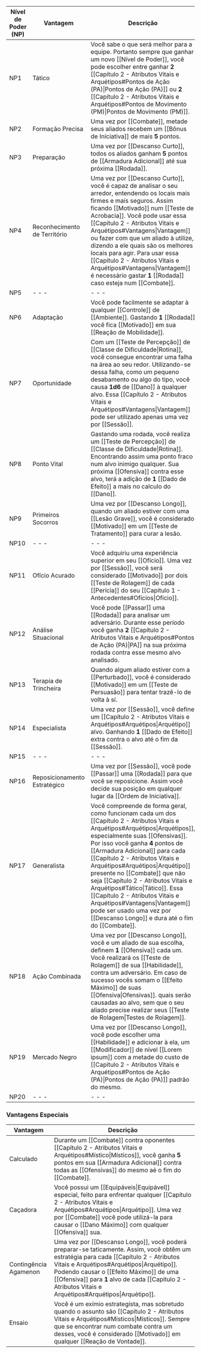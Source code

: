 | **Nível de Poder (NP)** | Vantagem                     | **Descrição**                                                                                                                                                                                                                                                                                                                                                                                                                                                                                                                                                            |
| ----------------------- | ---------------------------- | ------------------------------------------------------------------------------------------------------------------------------------------------------------------------------------------------------------------------------------------------------------------------------------------------------------------------------------------------------------------------------------------------------------------------------------------------------------------------------------------------------------------------------------------------------------------------ |
| NP1                     | Tático                       | Você sabe o que será melhor para a equipe. Portanto sempre que ganhar um novo [[Nível de Poder]], você pode escolher entre ganhar **2** [[Capítulo 2 - Atributos Vitais e Arquétipos#Pontos de Ação (PA)\|Pontos de Ação (PA)]] ou **2** [[Capítulo 2 - Atributos Vitais e Arquétipos#Pontos de Movimento (PM)\|Pontos de Movimento (PM)]].                                                                                                                                                                                                                              |
| NP2                     | Formação Precisa             | Uma vez por [[Combate]], metade seus aliados recebem um [[Bônus de Iniciativa]] de mais **5** pontos.                                                                                                                                                                                                                                                                                                                                                                                                                                                                    |
| NP3                     | Preparação                   | Uma vez por [[Descanso Curto]], todos os aliados ganham **5** pontos de [[Armadura Adicional]] até sua próxima [[Rodada]].                                                                                                                                                                                                                                                                                                                                                                                                                                               |
| NP4                     | Reconhecimento de Território | Uma vez por [[Descanso Curto]], você é capaz de analisar o seu arredor, entendendo os locais mais firmes e mais seguros. Assim ficando [[Motivado]] num [[Teste de Acrobacia]]. Você pode usar essa [[Capítulo 2 - Atributos Vitais e Arquétipos#Vantagens\|Vantagem]] ou fazer com que um aliado à utilize, dizendo a ele quais são os melhores locais para agir. Para usar essa [[Capítulo 2 - Atributos Vitais e Arquétipos#Vantagens\|Vantagem]] é necessário gastar **1** [[Rodada]] caso esteja num [[Combate]].                                                   |
| NP5                     | - - -                        | - - -                                                                                                                                                                                                                                                                                                                                                                                                                                                                                                                                                                    |
| NP6                     | Adaptação                    | Você pode facilmente se adaptar à qualquer [[Controle]] de [[Ambiente]]. Gastando **1** [[Rodada]] você fica [[Motivado]] em sua [[Reação de Mobilidade]].                                                                                                                                                                                                                                                                                                                                                                                                               |
| NP7                     | Oportunidade                 | Com um [[Teste de Percepção]] de [[Classe de Dificuldade\|Rotina]], você consegue encontrar uma falha na área ao seu redor. Utilizando-se dessa falha, como um pequeno desabamento ou algo do tipo, você causa **1d6** de [[Dano]] à qualquer alvo. Essa [[Capítulo 2 - Atributos Vitais e Arquétipos#Vantagens\|Vantagem]] pode ser utilizado apenas uma vez por [[Sessão]].                                                                                                                                                                                            |
| NP8                     | Ponto Vital                  | Gastando uma rodada, você realiza um [[Teste de Percepção]] de [[Classe de Dificuldade\|Rotina]]. Encontrando assim uma ponto fraco num alvo inimigo qualquer. Sua próxima [[Ofensiva]] contra esse alvo, terá a adição de **1** [[Dado de Efeito]] a mais no calculo do [[Dano]].                                                                                                                                                                                                                                                                                       |
| NP9                     | Primeiros Socorros           | Uma vez por [[Descanso Longo]], quando um aliado estiver com uma [[Lesão Grave]], você é considerado [[Motivado]] em um [[Teste de Tratamento]] para curar a lesão.                                                                                                                                                                                                                                                                                                                                                                                                      |
| NP10                    | - - -                        | - - -                                                                                                                                                                                                                                                                                                                                                                                                                                                                                                                                                                    |
| NP11                    | Ofício Acurado               | Você adquiriu uma experiência superior em seu [[Ofício]]. Uma vez por [[Sessão]], você será considerado [[Motivado]] por dois [[Teste de Rolagem]] de cada [[Perícia]] do seu [[Capítulo 1 - Antecedentes#Ofícios\|Ofício]].                                                                                                                                                                                                                                                                                                                                             |
| NP12                    | Análise Situacional          | Você pode [[Passar]] uma [[Rodada]] para analisar um adversário. Durante esse período você ganha **2** [[Capítulo 2 - Atributos Vitais e Arquétipos#Pontos de Ação (PA)\|PA]] na sua próxima rodada contra esse mesmo alvo analisado.                                                                                                                                                                                                                                                                                                                                    |
| NP13                    | Terapia de Trincheira        | Quando algum aliado estiver com a [[Perturbado]], você é considerado [[Motivado]] em um [[Teste de Persuasão]] para tentar trazê-lo de volta à sí.                                                                                                                                                                                                                                                                                                                                                                                                                       |
| NP14                    | Especialista                 | Uma vez por [[Sessão]], você define um [[Capítulo 2 - Atributos Vitais e Arquétipos#Arquétipos\|Arquétipo]] alvo. Ganhando **1** [[Dado de Efeito]] extra contra o alvo até o fim da [[Sessão]].                                                                                                                                                                                                                                                                                                                                                                         |
| NP15                    | - - -                        | - - -                                                                                                                                                                                                                                                                                                                                                                                                                                                                                                                                                                    |
| NP16                    | Reposicionamento Estratégico | Uma vez por [[Sessão]], você pode [[Passar]] uma [[Rodada]] para que você se reposicione. Assim você decide sua posição em qualquer lugar da [[Ordem de Iniciativa]].                                                                                                                                                                                                                                                                                                                                                                                                    |
| NP17                    | Generalista                  | Você compreende de forma geral, como funcionam cada um dos [[Capítulo 2 - Atributos Vitais e Arquétipos#Arquétipos\|Arquétipos]], especialmente suas [[Ofensivas]]. Por isso você ganha **4** pontos de [[Armadura Adicional]] para cada [[Capítulo 2 - Atributos Vitais e Arquétipos#Arquétipos\|Arquétipo]] presente no [[Combate]] que não seja [[Capítulo 2 - Atributos Vitais e Arquétipos#Tático\|Tático]]. Essa [[Capítulo 2 - Atributos Vitais e Arquétipos#Vantagens\|Vantagem]] pode ser usado uma vez por [[Descanso Longo]] e dura até o fim do [[Combate]]. |
| NP18                    | Ação Combinada               | Uma vez por [[Descanso Longo]], você e um aliado de sua escolha, definem **1** [[Ofensiva]] cada um. Você realizará os [[Teste de Rolagem]] de sua [[Habilidade]], contra um adversário. Em caso de sucesso vocês somam o [[Efeito Máximo]] de suas [[Ofensiva\|Ofensivas]]. quais serão causadas ao alvo, sem que o seu aliado precise realizar seus [[Teste de Rolagem\|Testes de Rolagem]].                                                                                                                                                                           |
| NP19                    | Mercado Negro                | Uma vez por [[Descanso Longo]], você pode escolher uma [[Habilidade]] e adicionar à ela, um [[Modificador]] de nível [[Lorem ipsum]] com a metade do custo de [[Capítulo 2 - Atributos Vitais e Arquétipos#Pontos de Ação (PA)\|Pontos de Ação (PA)]] padrão do mesmo.                                                                                                                                                                                                                                                                                                   |
| NP20                    | - - -                        | - - -                                                                                                                                                                                                                                                                                                                                                                                                                                                                                                                                                                    |

### Vantagens Especiais

| Vantagem              | Descrição                                                                                                                                                                                                                                                                                                                                 |
| --------------------- | ----------------------------------------------------------------------------------------------------------------------------------------------------------------------------------------------------------------------------------------------------------------------------------------------------------------------------------------- |
| Calculado             | Durante um [[Combate]] contra oponentes [[Capítulo 2 - Atributos Vitais e Arquétipos#Místico\|Místicos]], você ganha **5** pontos em sua [[Armadura Adicional]] contra todas as [[Ofensivas]] do mesmo aé o fim do [[Combate]].                                                                                                           |
| Caçadora              | Você possui um [[Equipáveis\|Equipável]] especial, feito para enfrentar qualquer [[Capítulo 2 - Atributos Vitais e Arquétipos#Arquétipos\|Arquétipo]]. Uma vez por [[Combate]] você pode utilizá-la para causar o [[Dano Máximo]] com qualquer [[Ofensiva]] sua.                                                                          |
| Contingência Agamenon | Uma vez por [[Descanso Longo]], você poderá preparar-se taticamente. Assim, você obtêm um estratégia para cada [[Capítulo 2 - Atributos Vitais e Arquétipos#Arquétipos\|Arquétipo]]. Podendo causar o [[Efeito Máximo]] de uma [[Ofensiva]] para **1** alvo de cada [[Capítulo 2 - Atributos Vitais e Arquétipos#Arquétipos\|Arquétipo]]. |
| Ensaio                | Você é um exímio estrategísta, mas sobretudo quando o assunto são [[Capítulo 2 - Atributos Vitais e Arquétipos#Místicos\|Místicos]]. Sempre que se encontrar num combate contra um desses, você é considerado [[Motivado]] em qualquer [[Reação de Vontade]].                                                                             |
